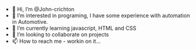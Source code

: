 - 👋 Hi, I’m @John-crichton
- 👀 I’m interested in programing, I have some experience with automation in Automotive. 
- 🌱 I’m currently learning javascript, HTML and CSS 
- 💞️ I’m looking to collaborate on projects 
- 📫 How to reach me - workin on it...

<!---
John-crichton/John-crichton is a ✨ special ✨ repository because its `README.md` (this file) appears on your GitHub profile.
You can click the Preview link to take a look at your changes.
--->
